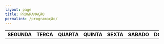 ```yaml
---
layout: page
title: PROGRAMAÇÃO
permalink: /programação/
---
```

<table class="days" style="width:100%">
  <tr>
    <td class="segunda" onclick="selectDay('segunda')">SEGUNDA</td>
    <td class="terca" onclick="selectDay('terca')">TERCA</td>
    <td class="quarta" onclick="selectDay('quarta')">QUARTA</td>
    <td class="quinta" onclick="selectDay('quinta')">QUINTA</td>
    <td class="sexta" onclick="selectDay('sexta')">SEXTA</td>
    <td class="sabado" onclick="selectDay('sabado')">SABADO</td>
    <td class="domingo" onclick="selectDay('domingo')">DOMINGO</td>
  </tr>
</table>
<!-- nao mexer -->
<div class="prog">
  <div class="segunda">
  <img src="/imagens/music-nonstop.png"alt="MUSIC NONSTOP"
  <img src="/imagens/atarte.png" alt="A TARDE">
  <img src="/imagens/anoite.png" alt="A NOITE">
  <img src="/imagens/"rgththh.png" alt="MUSIC NONSTOP">
  </div>
  <div class="terca">
  <img src="/imagens/music-nonstop.png"alt="MUSIC NONSTOP"
  <img src="/imagens/atarte.png" alt="A TARDE">
  <img src="/imagens/anoite.png" alt="A NOITE">
  <img src="/imagens/musicnonstop.png" alt="MUSIC NONSTOP">  
  </div>
  <div class="quarta">
  <img src="/imagens/music-nonstop.png"alt="MUSIC NONSTOP"
  <img src="/imagens/atarte.png" alt="A TARDE">
  <img src="/imagens/anoite.png" alt="A NOITE">
  <img src="/imagens/musicnonstop.png" alt="MUSIC NONSTOP">
  </div>
  <div class="quinta">
  <img src="/imagens/ggfffff.png"alt="MÚSIC NONSTOP"
  <img src="/imagens/atarte.png" alt="A TARDE">
  <img src="/imagens/anoite.png" alt="A NOITE">
  <img src="/imagens/rgththh.png" alt="MÚSIC NONSTOP">
  </div>
  <div class="sexta">
  <img src="/imagens/ggfffff.png"alt="MÚSIC NONSTOP"
  <img src="/imagens/atarte.png" alt="A TARDE">
  <img src="/imagens/anoite.png" alt="A NOITE">
  <img src="/imagens/rgththh.png" alt="MÚSIC NONSTOP">
  </div>
  <div class="sabado">
  <img src="/imagens/ggfffff.png"alt="MÚSIC NONSTOP"
  <img src="/imagens/fgfggfhgh.png" alt="AGENDA DA SEMANA">
  <img src="/imagens/fgfggfhgh.png" alt="MÚSICA SEM PARAR">
  <img src="/imagens/ghgfhgjjghj.png" alt="DANCE MÚSIC">
  <img src="/imagens/rgththh.png"alt="MÚSIC NONSTOP"
  </div>
  <div class="domingo">
  img src="/imagens/ggfffff.png"alt="MÚSIC NONSTOP"
  <img src="/imagens/fgfggfhgh.png" alt="AGENDA DA SEMANA">
  <img src="/imagens/fgfggfhgh.png" alt="MÚSICA SEM PARAR">
  <img src="/imagens/ghgfhgjjghj.png" alt="DANCE MÚSIC">
  <img src="/imagens/rgththh.png"alt="MÚSIC NONSTOP"
  </div>
</div>
<!-- nao mexer -->
<script>
  var allDays = document.querySelectorAll('.days tr td');
  var allProg = document.querySelectorAll('.prog div');
  function selectDay(day){
    var selectedDay = document.querySelector('.days tr td.'+day);
    var selectedProg = document.querySelector('.prog div.'+day);
    for (var i = 0; i < allDays.length; i++) {
      allDays[i].classList.remove('selected');
      allProg[i].classList.remove('selected');
    }
    selectedDay.classList.add('selected');
    selectedProg.classList.add('selected');
  }
  var today = new Date().getDay();
  var dayOfTheWeek = today === 0 ? 6 : today-1;
  allProg[dayOfTheWeek].classList.add('selected');
  allDays[dayOfTheWeek].classList.add('selected');
</script>
<style>
  .days tr td{
    border: 0;
    text-align: center;
    font-weight: bold;
    cursor: pointer;
    color: black;
    background-color: none;
  }
  .days tr td.selected{
    color: white;
    background-color: #0092ca;
  }
  .prog div{
    display: none;
  }
  .prog div.selected{
    display: block;
  }
</style>
<!-- nao mexer -->
